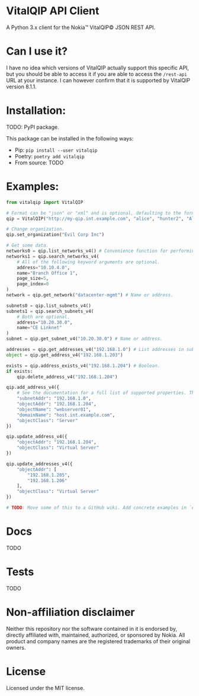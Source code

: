 # VitalQIP API Client
A Python 3.x client for the Nokia™ VitalQIP© JSON REST API.

# Can I use it?
I have no idea which versions of VitalQIP actually support this specific API, but you should be able to access it if you are able to access the `/rest-api` URL at your instance. I can however confirm that it is supported by VitalQIP version 8.1.1.


# Installation:
TODO: PyPI package.

This package can be installed in the following ways:
- Pip: `pip install --user vitalqip`
- Poetry: `poetry add vitalqip`
- From source: TODO

# Examples:
```python
from vitalqip import VitalQIP

# Format can be "json" or "xml" and is optional, defaulting to the former.
qip = VitalQIP("http://my-qip.int.example.com", "alice", "hunter2", "Allsafe Cybersecurity LLC", format="json")

# Change organization.
qip.set_organization("Evil Corp Inc")

# Get some data.
networks0 = qip.list_networks_v4() # Convenience function for performing an empty search.
networks1 = qip.search_networks_v4(
    # All of the following keyword arguments are optional.
    address="10.10.4.0",
    name="Branch Office 1",
    page_size=5,
    page_index=0
)
network = qip.get_network("datacenter-mgmt") # Name or address.

subnets0 = qip.list_subnets_v4()
subnets1 = qip.search_subnets_v4(
    # Both are optional.
    address="10.20.30.0",
    name="CE Linknet"
)
subnet = qip.get_subnet_v4("10.20.30.0") # Name or address.

addresses = qip.get_addresses_v4("192.168.1.0") # List addresses in subnet.
object = qip.get_address_v4("192.168.1.203")

exists = qip.address_exists_v4("192.168.1.204") # Boolean.
if exists:
    qip.delete_address_v4("192.168.1.204")

qip.add_address_v4({
    # See the documentation for a full list of supported properties. This method is subject to change.
    "subnetAddr": "192.168.1.0",
    "objectAddr": "192.168.1.204",
    "objectName": "webserver01",
    "domainName": "host.int.example.com",
    "objectClass": "Server"
})

qip.update_address_v4({
    "objectAddr": "192.168.1.204",
    "objectClass": "Virtual Server"
})

qip.update_addresses_v4({
    "objectAddr": [
        "192.168.1.205",
        "192.168.1.206"
    ],
    "objectClass": "Virtual Server"
})

# TODO: Move some of this to a GitHub wiki. Add concrete examples in `examples/`. DNS, DHCP and IPv6. Generic "QIP search".
```

# Docs
TODO

# Tests
TODO

# Non-affiliation disclaimer
Neither this repository nor the software contained in it is endorsed by, directly affiliated with, maintained, authorized, or sponsored by Nokia. All product and company names are the registered trademarks of their original owners.

# License
Licensed under the MIT license.
